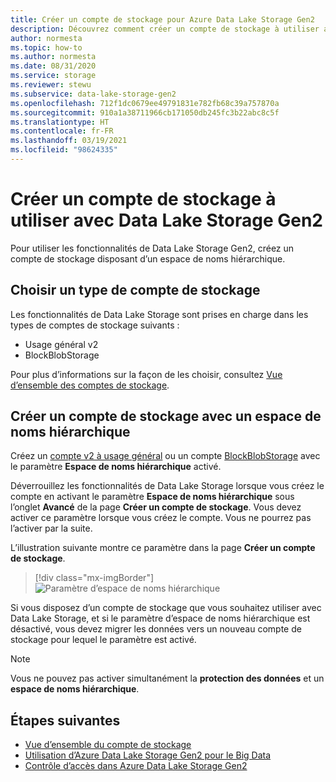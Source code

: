 ```yaml
---
title: Créer un compte de stockage pour Azure Data Lake Storage Gen2
description: Découvrez comment créer un compte de stockage à utiliser avec Azure Data Lake Storage Gen2.
author: normesta
ms.topic: how-to
ms.author: normesta
ms.date: 08/31/2020
ms.service: storage
ms.reviewer: stewu
ms.subservice: data-lake-storage-gen2
ms.openlocfilehash: 712f1dc0679ee49791831e782fb68c39a757870a
ms.sourcegitcommit: 910a1a38711966cb171050db245fc3b22abc8c5f
ms.translationtype: HT
ms.contentlocale: fr-FR
ms.lasthandoff: 03/19/2021
ms.locfileid: "98624335"
---
```

# <a name="create-a-storage-account-to-use-with-azure-data-lake-storage-gen2"></a>Créer un compte de stockage à utiliser avec Data Lake Storage Gen2

Pour utiliser les fonctionnalités de Data Lake Storage Gen2, créez un compte de stockage disposant d’un espace de noms hiérarchique.

## <a name="choose-a-storage-account-type"></a>Choisir un type de compte de stockage

Les fonctionnalités de Data Lake Storage sont prises en charge dans les types de comptes de stockage suivants :

- Usage général v2
- BlockBlobStorage

Pour plus d’informations sur la façon de les choisir, consultez [Vue d’ensemble des comptes de stockage](../common/storage-account-overview.md).

## <a name="create-a-storage-account-with-a-hierarchical-namespace"></a>Créer un compte de stockage avec un espace de noms hiérarchique

Créez un [compte v2 à usage général](../common/storage-account-create.md) ou un compte [BlockBlobStorage](storage-blob-create-account-block-blob.md) avec le paramètre **Espace de noms hiérarchique** activé.

Déverrouillez les fonctionnalités de Data Lake Storage lorsque vous créez le compte en activant le paramètre **Espace de noms hiérarchique** sous l’onglet **Avancé** de la page **Créer un compte de stockage**. Vous devez activer ce paramètre lorsque vous créez le compte. Vous ne pourrez pas l’activer par la suite.

L’illustration suivante montre ce paramètre dans la page **Créer un compte de stockage**.

> [!div class="mx-imgBorder"]
> ![Paramètre d’espace de noms hiérarchique](./media/create-data-lake-storage-account/hierarchical-namespace-feature.png)

Si vous disposez d’un compte de stockage que vous souhaitez utiliser avec Data Lake Storage, et si le paramètre d’espace de noms hiérarchique est désactivé, vous devez migrer les données vers un nouveau compte de stockage pour lequel le paramètre est activé.

> [!NOTE]
> Vous ne pouvez pas activer simultanément la **protection des données** et un **espace de noms hiérarchique**.

## <a name="next-steps"></a>Étapes suivantes

- [Vue d’ensemble du compte de stockage](../common/storage-account-overview.md)
- [Utilisation d’Azure Data Lake Storage Gen2 pour le Big Data](data-lake-storage-data-scenarios.md)
- [Contrôle d’accès dans Azure Data Lake Storage Gen2](data-lake-storage-access-control.md)
